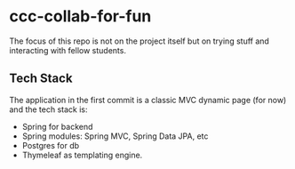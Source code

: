 # ccc-collab-for-fun

The focus of this repo is not on the project itself but on trying stuff and interacting with fellow students.

## Tech Stack

The application in the first commit is a classic MVC dynamic page (for now) and the tech stack is:

- Spring for backend
- Spring modules: Spring MVC, Spring Data JPA, etc
- Postgres for db
- Thymeleaf as templating engine.